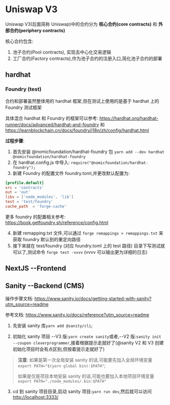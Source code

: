 # Uniswap V3

Uniswap V3(后面简称 Uniswap)中的合约分为 **核心合约(core contracts)** 和 **外部合约(periphery contracts)**

核心合约包含:

1. 池子合约(Pool contracts), 实现去中心化交易逻辑
2. 工厂合约(Factory contracts),作为池子合约的注册入口,简化池子合约的部署

## hardhat

### Foundry (test)

合约和部署虽然整体用的 hardhat 框架,但在测试上使用的是基于 hardhat 上的 Foundry 测试框架

具体混合 hardhat 和 Foundry 的框架可以参考: <https://hardhat.org/hardhat-runner/docs/advanced/hardhat-and-foundry> 和 <https://learnblockchain.cn/docs/foundry/i18n/zh/config/hardhat.html>

**过程步骤**:

1. 首先安装 @nomicfoundation/hardhat-foundry 包 `yarn add --dev hardhat @nomicfoundation/hardhat-foundry`
2. 在 hardhat.config.js 中导入: `require("@nomicfoundation/hardhat-foundry");`
3. 新建 Foundry 的配置文件 foundry.toml,并更改默认配置为:

```toml
[profile.default]
src = 'contracts'
out = 'out'
libs = ['node_modules', 'lib']
test = 'test/foundry'
cache_path  = 'forge-cache'
```

更多 foundry 的配置相关参考: <https://book.getfoundry.sh/reference/config.html>

4. 新建 remapping.txt 文件,可以通过 `forge remappings > remappings.txt` 来获取 foundry 默认到的重定向路径
5. 接下来就在 test/foundry (对应 foundry.toml 上的 test 路径) 目录下写测试就可以了,测试命令 `forge test -vvvv` (vvvv 可以输出更为详细的日志)

## NextJS --Frontend

## Sanity --Backend (CMS)

操作步骤文档: <https://www.sanity.io/docs/getting-started-with-sanity?utm_source=readme>

参考文档: <https://www.sanity.io/docs/reference?utm_source=readme>

1. 先安装 sanity 库`yarn add @sanity/cli`;

2. 初始化 sanity 项目 --V3 版:`yarn create sanity`或者,--V2 版:`sanity init --coupon cleverprogrammer`,接着根据提示走就好了(@sanity V2 和 V3 创建初始化项目时会有点区别,但按着提示走就好了)

> **注意**: 如果是第一次全局安装 sanity 的话,可能要先加入全局环境变量 `export PATH="$(yarn global bin):$PATH"`;
>
> 如果是仅是项目本地安装 sanity 的话,可能也要加入本地项目环境变量`export PATH="./node_modules/.bin:$PATH"`

3. cd 到 sanity 项目目录,启动 sanity 项目:`yarn run dev`,然后就可以访问 <http://localhost:3333/>

